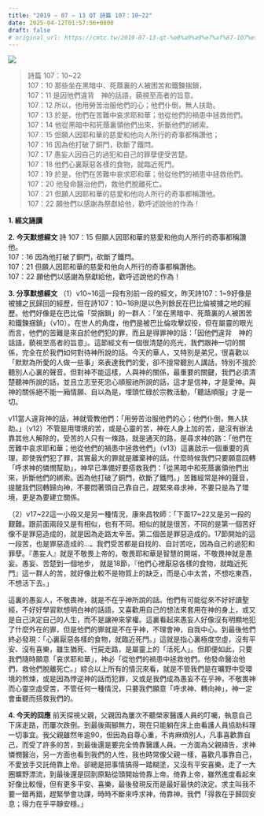 ```yaml
---
title: "2019 – 07 – 13 QT 詩篇 107：10~22"
date: 2025-04-12T01:57:56+0800
draft: false
# original_url: https://cmtc.tw/2019-07-13-qt-%e8%a9%a9%e7%af%87-107%ef%bc%9a1022
---
```


![](/images/qt.jpg)
> 詩篇 107：10\~22  
> 107：10 那些坐在黑暗中、死蔭裏的人被困苦和鐵鍊捆鎖，  
> 107：11 是因他們違背　神的話語，藐視至高者的旨意。  
> 107：12 所以，他用勞苦治服他們的心；他們仆倒，無人扶助。  
> 107：13 於是，他們在苦難中哀求耶和華；他從他們的禍患中拯救他們。  
> 107：14 他從黑暗中和死蔭裏領他們出來，折斷他們的綁索。  
> 107：15 但願人因耶和華的慈愛和他向人所行的奇事都稱讚他；  
> 107：16 因為他打破了銅門，砍斷了鐵閂。  
> 107：17 愚妄人因自己的過犯和自己的罪孽便受苦楚。  
> 107：18 他們心裏厭惡各樣的食物，就臨近死門。  
> 107：19 於是，他們在苦難中哀求耶和華；他從他們的禍患中拯救他們。  
> 107：20 他發命醫治他們，救他們脫離死亡。  
> 107：21 但願人因耶和華的慈愛和他向人所行的奇事都稱讚他。  
> 107：22 願他們以感謝為祭獻給他，歡呼述說他的作為！

**1. 經文誦讀**

**2.  今天默想經文**
詩 107：15 但願人因耶和華的慈愛和他向人所行的奇事都稱讚他。  
107：16 因為他打破了銅門，砍斷了鐵閂。  
107：21 但願人因耶和華的慈愛和他向人所行的奇事都稱讚他。  
107：22 願他們以感謝為祭獻給他，歡呼述說他的作為！

**3. 分享默想經文**
（1）v10\~16這一段有別前一段的經文，昨天詩107：1\~9好像是被擄之民歸回的經歷，但在詩107：10\~16則是以色列餘民在巴比倫被擄之地的經歷。他們好像是在巴比倫「受捆鎖」的一群人：「坐在黑暗中、死蔭裏的人被困苦和鐵鍊捆鎖」（v10）。在世人的角度，他們是被巴比倫攻擊奴役，但在屬靈的眼光而言，他們的苦難是來自於他們犯的罪，而且是得罪神的話：「因他們違背　神的話語，藐視至高者的旨意」。這節經文有一個很清楚的亮光，我們跟神一切的關係，完全在於我們如何對待神所說的話。今天的華人，又特別是弟兄，很喜歡以「默默為所愛的人做一些事」來表達我們的愛，卻不擅常聽別人講話，特別不擅於聽別人心裏的聲音。但對神不能這樣，人與神的關係，最重要的關鍵，我們必須清楚聽神所說的話，並且立志至死忠心順服祂所說的話，這才是信神，才是愛神。與神的關係絕不能一廂情願、自以為是，埋頭忙碌於宗教活動，「聽話順服」才是一切。

v11當人違背神的話，神就管教他們：「用勞苦治服他們的心；他們仆倒，無人扶助。」（v12）不管是用環境的苦，或是心靈的苦，神在人身上加的苦，是沒有辦法靠其他人解除的，受苦的人只有一條路，就是通天的路，是尋求神的路：「他們在苦難中哀求耶和華；他從他們的禍患中拯救他們」（v13）這裏啟示一個重要的真理，即使我們犯了罪，其實最大的罪就是離棄神的話。什麼時候我們只要願意回轉「呼求神的憐憫幫助」，神早已準備好要搭救我們：「從黑暗中和死蔭裏領他們出來，折斷他們的綁索。因為他打破了銅門，砍斷了鐵閂。」苦難經常是神的聲音，提醒我們回轉歸向神，不要悶著頭自己靠自己，趕緊來尋求神，不要只是為了環境，更是為要建立關係。

（2）v17\~22這一小段又是另一種情況，康來昌牧師：「下面17\~22又是另一段的艱難。跟前面兩段又是有相似，也有不同。相似的就是很苦，不同的是第一個苦好像不是罪惡造成的，就是因為走路太辛苦。第二個苦是罪惡造成的。17節開始的這一段苦，也是罪惡造成的…。我們受苦都是自找的、自討苦吃，因為自己的過犯和罪孽。『愚妄人』就是不敬畏上帝的，敬畏耶和華是智慧的開端，不敬畏神就是愚妄。愚妄、苦楚到一個地步， 就是18節，『他們心裡厭惡各樣的食物，就臨近死門』這一群人的苦，就好像比較不是物質上的缺乏，而是心中太苦，不想吃東西，不想活下去。」

這裏的愚妄人，不敬畏神，就是不在乎神所說的話。他們有可能從來不好好讀聖經，不好好學習默想明白神的話語，又喜歡用自己的想法來套用在神的身上，或又是自己決定自己的人生，而不是讓神來掌權。這裏看起來愚妄人好像沒有明顯地犯了什麼外在的罪，但是他們的罪就是不在乎神，不理會神，自我中心。到最後他們終必發現：「心裏厭惡各樣的食物，就臨近死門。」這就是指心裏極度空虛，沒有平安、沒有喜樂，雖生猶死、行屍走路，是屬靈上的「活死人」。但即便如此，只要我們隨時願意「哀求耶和華」，神必「從他們的禍患中拯救他們。他發命醫治他們，救他們脫離死亡。」綜合以上所有的情況來看，就是不管我們是在曠野中受環境的熬煉，或是因為悖逆神的話而犯罪，又或是我們成為愚妄不在乎神，不敬畏神而心靈空虛受苦，不管任何一種情況，只要我們願意「呼求神、轉向神」，神一定會垂聽而搭救我們的。

**4. 今天的回應**
前天探視父親，父親因為屢次不聽榮家醫護人員的叮囑，執意自己下床走路，而屢次跌倒。到最後兩腳無力，現在只能躺在床上由看護人員協助料理一切事宜。我父親雖然年逾90，但因為自尊心重，不肯麻煩別人，凡事喜歡靠自己，而受了許多的苦，到最後還是要完全倚靠醫護人員。一方面為父親禱告，求神憐憫醫治，另一方面也看到我們的人性，我也時常像父親一樣，喜歡凡事靠自己，不愛放手交託倚靠上帝。卻總是把事情搞得一踏糊塗，又沒有平安喜樂，走了一大圈曠野漂流，到最後還是回到原點從頭開始倚靠上帝。倚靠上帝，雖然進度看起來好像比較慢，但有更多平安、喜樂，最後發現反而是最好最快的決定。求主叫我不要一錯再錯，趕緊學會功課，時時不斷來呼求神，倚靠神。我們「得救在乎歸回安息；得力在乎平靜安穩。」
